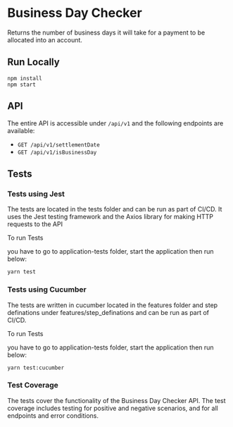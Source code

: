 # Business Day Checker

Returns the number of business days it will take for a payment to be allocated into an account.

## Run Locally

```
npm install
npm start
```

## API

The entire API is accessible under `/api/v1` and the following endpoints are available:

- `GET /api/v1/settlementDate`
- `GET /api/v1/isBusinessDay`

## Tests

### Tests using Jest

The tests are located in the tests folder and can be run as part of CI/CD.
It uses the Jest testing framework and the Axios library for making HTTP requests to the API

To run Tests

you have to go to application-tests folder, start the application then run below:

```
yarn test
```

### Tests using Cucumber

The tests are written in cucumber located in the features folder and step definations under features/step_definations and can be run as part of CI/CD.

To run Tests

you have to go to application-tests folder, start the application then run below:

```
yarn test:cucumber
```

### Test Coverage

The tests cover the functionality of the Business Day Checker API. The test coverage includes testing for positive and negative scenarios, and for all endpoints and error conditions.
